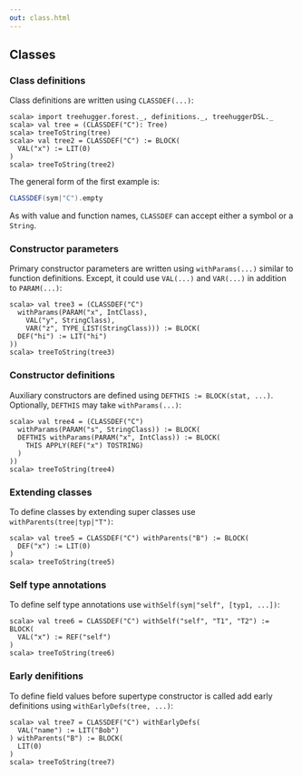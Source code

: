 ```yaml
---
out: class.html
---
```


Classes
-------

### Class definitions

Class definitions are written using `CLASSDEF(...)`:

```console:new
scala> import treehugger.forest._, definitions._, treehuggerDSL._
scala> val tree = (CLASSDEF("C"): Tree)
scala> treeToString(tree)
scala> val tree2 = CLASSDEF("C") := BLOCK(
  VAL("x") := LIT(0)
)
scala> treeToString(tree2)
```

The general form of the first example is:

```scala
CLASSDEF(sym|"C").empty
```

As with value and function names, `CLASSDEF` can accept either a symbol or a `String`.

### Constructor parameters

Primary constructor parameters are written using `withParams(...)` similar to function definitions. Except, it could use `VAL(...)` and `VAR(...)` in addition to `PARAM(...)`:

```console
scala> val tree3 = (CLASSDEF("C")
  withParams(PARAM("x", IntClass),
    VAL("y", StringClass),
    VAR("z", TYPE_LIST(StringClass))) := BLOCK(
  DEF("hi") := LIT("hi") 
))
scala> treeToString(tree3)
```

### Constructor definitions

Auxiliary constructors are defined using `DEFTHIS := BLOCK(stat, ...)`. Optionally, `DEFTHIS` may take `withParams(...)`:

```console
scala> val tree4 = (CLASSDEF("C")
  withParams(PARAM("s", StringClass)) := BLOCK(
  DEFTHIS withParams(PARAM("x", IntClass)) := BLOCK(
    THIS APPLY(REF("x") TOSTRING)
  )
))
scala> treeToString(tree4)
```

### Extending classes

To define classes by extending super classes use `withParents(tree|typ|"T")`:

```console
scala> val tree5 = CLASSDEF("C") withParents("B") := BLOCK(
  DEF("x") := LIT(0)
)
scala> treeToString(tree5)
```

### Self type annotations

To define self type annotations use `withSelf(sym|"self", [typ1, ...])`:

```console
scala> val tree6 = CLASSDEF("C") withSelf("self", "T1", "T2") := BLOCK(
  VAL("x") := REF("self")
)
scala> treeToString(tree6)
```

### Early denifitions

To define field values before supertype constructor is called add early definitions using `withEarlyDefs(tree, ...)`:

```console
scala> val tree7 = CLASSDEF("C") withEarlyDefs(
  VAL("name") := LIT("Bob")
) withParents("B") := BLOCK(
  LIT(0)
)
scala> treeToString(tree7)
```

